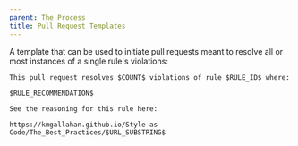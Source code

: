 ```yaml
---
parent: The Process
title: Pull Request Templates
---
```


A template that can be used to initiate pull requests meant to resolve all or most instances of a single rule's violations:

```
This pull request resolves $COUNT$ violations of rule $RULE_ID$ where:

$RULE_RECOMMENDATION$

See the reasoning for this rule here:

https://kmgallahan.github.io/Style-as-Code/The_Best_Practices/$URL_SUBSTRING$
```